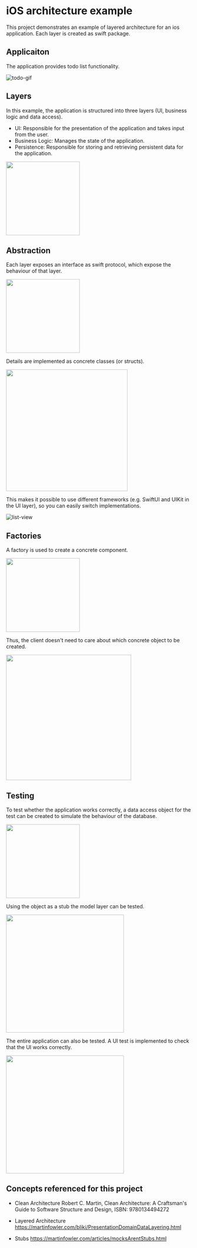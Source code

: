# iOS architecture example

This project demonstrates an example of layered architecture for an ios application. Each layer is created as swift package.

## Applicaiton

The application provides todo list functionality.

![todo-gif](https://github.com/yyasutakee/ios-todolist-app/assets/11753499/87279491-b740-40dc-9f3b-aed138fdcb5f)


<!-- ![final](https://github.com/yyasutakee/ios-todolist-app/assets/11753499/89c2ce6b-a26b-494b-aa8a-15890067d9e4) -->


<!-- 
# Architecture

This section describes the architecture of the application. -->

## Layers

In this example, the application is structured into three layers (UI, business logic and data access).

* UI: Responsible for the presentation of the application and takes input from the user.
* Business Logic: Manages the state of the application.
* Persistence: Responsible for storing and retrieving persistent data for the application.



<img src="https://github.com/yyasutakee/ios-architecture-example/assets/11753499/d5ff71b8-9c80-41b8-8434-c35d7092c385" width="200" />



## Abstraction

Each layer exposes an interface as swift protocol, which expose the behaviour of that layer.

<img src="https://github.com/yyasutakee/ios-todolist-app/assets/11753499/c6d8cbcd-88ad-406b-9b51-947b24781168" width="200" />

Details are implemented as concrete classes (or structs).

<img src="https://github.com/yyasutakee/ios-todolist-app/assets/11753499/d1120f00-2c24-41bf-ae9e-36b69f0ea0f3" width="330" />

This makes it possible to use different frameworks (e.g. SwiftUI and UIKit in the UI layer), so you can easily switch implementations.

![list-view](https://github.com/yyasutakee/ios-todolist-app/assets/11753499/3a04056a-e786-43a5-9033-3934cfa8f96c)


## Factories

A factory is used to create a concrete component.

<img src="https://github.com/yyasutakee/ios-todolist-app/assets/11753499/5c7ce516-0408-46b9-a7ac-e0da187ac98e" width="200" />

Thus, the client doesn't need to care about
which concrete object to be created. 

<img src="https://github.com/yyasutakee/ios-todolist-app/assets/11753499/0e6ee5d6-20b2-4ce7-86cb-c2f47905c99b" width="340" />


## Testing

To test whether the application works correctly, a data access object for the test can be created to simulate the behaviour of the database.

<img src="https://github.com/yyasutakee/ios-todolist-app/assets/11753499/2a10fd86-f6ff-4399-9d8b-7398e52990ae" width="200" />


Using the object as a stub the model layer can be tested.


<img src="https://github.com/yyasutakee/ios-todolist-app/assets/11753499/360ec74a-e770-4a08-9deb-99a0a574c22c" width="320" />


The entire application can also be tested. A UI test is implemented to check that the UI works correctly.

<img src="https://github.com/yyasutakee/ios-todolist-app/assets/11753499/fa4cebe9-b4b5-432a-8d95-7fc452d1c074" width="320" />




## Concepts referenced for this project

* Clean Architecture
Robert C. Martin, Clean Architecture: A Craftsman's Guide to Software Structure and Design, ISBN: 9780134494272

* Layered Architecture https://martinfowler.com/bliki/PresentationDomainDataLayering.html

* Stubs https://martinfowler.com/articles/mocksArentStubs.html






